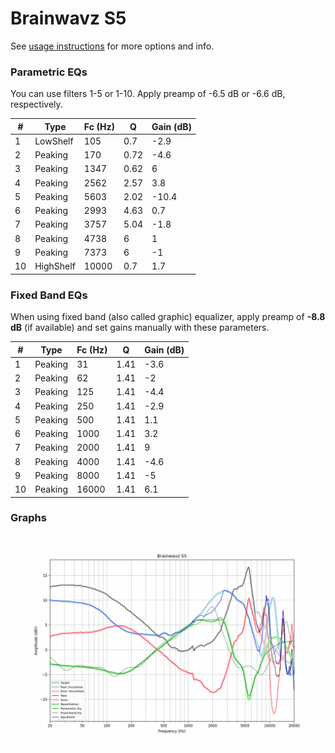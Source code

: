 # Brainwavz S5
See [usage instructions](https://github.com/jaakkopasanen/AutoEq#usage) for more options and info.

### Parametric EQs
You can use filters 1-5 or 1-10. Apply preamp of -6.5 dB or -6.6 dB, respectively.

|   # | Type      |   Fc (Hz) |    Q |   Gain (dB) |
|-----|-----------|-----------|------|-------------|
|   1 | LowShelf  |       105 | 0.7  |        -2.9 |
|   2 | Peaking   |       170 | 0.72 |        -4.6 |
|   3 | Peaking   |      1347 | 0.62 |         6   |
|   4 | Peaking   |      2562 | 2.57 |         3.8 |
|   5 | Peaking   |      5603 | 2.02 |       -10.4 |
|   6 | Peaking   |      2993 | 4.63 |         0.7 |
|   7 | Peaking   |      3757 | 5.04 |        -1.8 |
|   8 | Peaking   |      4738 | 6    |         1   |
|   9 | Peaking   |      7373 | 6    |        -1   |
|  10 | HighShelf |     10000 | 0.7  |         1.7 |

### Fixed Band EQs
When using fixed band (also called graphic) equalizer, apply preamp of **-8.8 dB** (if available) and set gains manually with these parameters.

|   # | Type    |   Fc (Hz) |    Q |   Gain (dB) |
|-----|---------|-----------|------|-------------|
|   1 | Peaking |        31 | 1.41 |        -3.6 |
|   2 | Peaking |        62 | 1.41 |        -2   |
|   3 | Peaking |       125 | 1.41 |        -4.4 |
|   4 | Peaking |       250 | 1.41 |        -2.9 |
|   5 | Peaking |       500 | 1.41 |         1.1 |
|   6 | Peaking |      1000 | 1.41 |         3.2 |
|   7 | Peaking |      2000 | 1.41 |         9   |
|   8 | Peaking |      4000 | 1.41 |        -4.6 |
|   9 | Peaking |      8000 | 1.41 |        -5   |
|  10 | Peaking |     16000 | 1.41 |         6.1 |

### Graphs
![](./Brainwavz%20S5.png)
